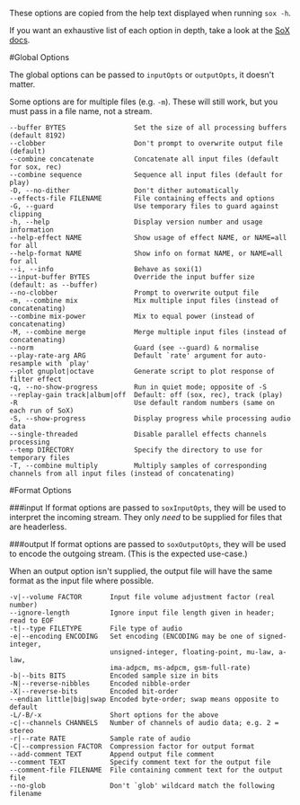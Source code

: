 These options are copied from the help text displayed when running `sox -h`.

If you want an exhaustive list of each option in depth, take a look at the [SoX docs](http://sox.sourceforge.net/sox.html#OPTIONS).

#Global Options

The global options can be passed to `inputOpts` or `outputOpts`, it doesn't matter.

Some options are for multiple files (e.g. `-m`). These will still work, but you must pass in a file name, not a stream.

```
--buffer BYTES                 Set the size of all processing buffers (default 8192)
--clobber                      Don't prompt to overwrite output file (default)
--combine concatenate          Concatenate all input files (default for sox, rec)
--combine sequence             Sequence all input files (default for play)
-D, --no-dither                Don't dither automatically
--effects-file FILENAME        File containing effects and options
-G, --guard                    Use temporary files to guard against clipping
-h, --help                     Display version number and usage information
--help-effect NAME             Show usage of effect NAME, or NAME=all for all
--help-format NAME             Show info on format NAME, or NAME=all for all
--i, --info                    Behave as soxi(1)
--input-buffer BYTES           Override the input buffer size (default: as --buffer)
--no-clobber                   Prompt to overwrite output file
-m, --combine mix              Mix multiple input files (instead of concatenating)
--combine mix-power            Mix to equal power (instead of concatenating)
-M, --combine merge            Merge multiple input files (instead of concatenating)
--norm                         Guard (see --guard) & normalise
--play-rate-arg ARG            Default `rate' argument for auto-resample with `play'
--plot gnuplot|octave          Generate script to plot response of filter effect
-q, --no-show-progress         Run in quiet mode; opposite of -S
--replay-gain track|album|off  Default: off (sox, rec), track (play)
-R                             Use default random numbers (same on each run of SoX)
-S, --show-progress            Display progress while processing audio data
--single-threaded              Disable parallel effects channels processing
--temp DIRECTORY               Specify the directory to use for temporary files
-T, --combine multiply         Multiply samples of corresponding channels from all input files (instead of concatenating)
```

#Format Options

###input
If format options are passed to `soxInputOpts`, they will be used to interpret the incoming stream. They only *need* to be supplied for files that are headerless.

###output
If format options are passed to `soxOutputOpts`, they will be used to encode the outgoing stream. (This is the expected use-case.)

When an output option isn't supplied, the output file will have the same format as the input file where possible.

```
-v|--volume FACTOR       Input file volume adjustment factor (real number)
--ignore-length          Ignore input file length given in header; read to EOF
-t|--type FILETYPE       File type of audio
-e|--encoding ENCODING   Set encoding (ENCODING may be one of signed-integer,
                         unsigned-integer, floating-point, mu-law, a-law,
                         ima-adpcm, ms-adpcm, gsm-full-rate)
-b|--bits BITS           Encoded sample size in bits
-N|--reverse-nibbles     Encoded nibble-order
-X|--reverse-bits        Encoded bit-order
--endian little|big|swap Encoded byte-order; swap means opposite to default
-L/-B/-x                 Short options for the above
-c|--channels CHANNELS   Number of channels of audio data; e.g. 2 = stereo
-r|--rate RATE           Sample rate of audio
-C|--compression FACTOR  Compression factor for output format
--add-comment TEXT       Append output file comment
--comment TEXT           Specify comment text for the output file
--comment-file FILENAME  File containing comment text for the output file
--no-glob                Don't `glob' wildcard match the following filename
```
